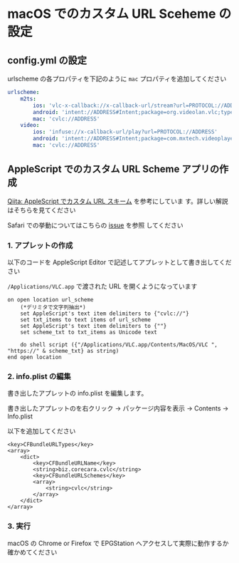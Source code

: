 # macOS でのカスタム URL Sceheme の設定

## config.yml の設定

urlscheme の各プロパティを下記のように `mac` プロパティを追加してください

```yaml
urlscheme:
    m2ts:
        ios: 'vlc-x-callback://x-callback-url/stream?url=PROTOCOL://ADDRESS"'
        android: 'intent://ADDRESS#Intent;package=org.videolan.vlc;type=video;scheme=PROTOCOL;end'
        mac: 'cvlc://ADDRESS'
    video:
        ios: 'infuse://x-callback-url/play?url=PROTOCOL://ADDRESS'
        android: 'intent://ADDRESS#Intent;package=com.mxtech.videoplayer.ad;type=video;scheme=PROTOCOL;end'
        mac: 'cvlc://ADDRESS'
```

## AppleScript でのカスタム URL Scheme アプリの作成

[Qiita: AppleScript でカスタム URL スキーム](http://qiita.com/CorecaraBiz/items/9a1fc60aada31858d582) を参考にしていま
す。詳しい解説はそちらを見てください

Safari での挙動についてはこちらの [issue](https://github.com/l3tnun/EPGStation/issues/324#issuecomment-633255822) を参照
してください

### 1. アプレットの作成

以下のコードを AppleScript Editor で記述してアプレットとして書き出してください

`/Applications/VLC.app` で渡された URL を開くようになっています

```
on open location url_scheme
	(*デリミタで文字列抽出*)
	set AppleScript's text item delimiters to {"cvlc://"}
	set txt_items to text items of url_scheme
	set AppleScript's text item delimiters to {""}
	set scheme_txt to txt_items as Unicode text

	do shell script ({"/Applications/VLC.app/Contents/MacOS/VLC ", "https://" & scheme_txt} as string)
end open location
```

### 2. info.plist の編集

書き出したアプレットの info.plist を編集します。

書き出したアプレットのを右クリック -> パッケージ内容を表示 -> Contents -> Info.plist

以下を追加してください

```
<key>CFBundleURLTypes</key>
<array>
    <dict>
        <key>CFBundleURLName</key>
        <string>biz.corecara.cvlc</string>
        <key>CFBundleURLSchemes</key>
        <array>
            <string>cvlc</string>
        </array>
    </dict>
</array>
```

### 3. 実行

macOS の Chrome or Firefox で EPGStation へアクセスして実際に動作するか確かめてください
